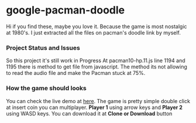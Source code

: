 # google-pacman-doodle
Hi if you find these, maybe you love it. Because the game is most nostalgic at 1980's.
I just extracted all the files on pacman's doodle link by myself.

### Project Status and Issues
So this project it's still work in Progress
At pacman10-hp.11.js line 1194 and 1195 there is method to get file from javascript.
The method its not allowing to read the audio file and make the Pacman stuck at 75%.

### How the game should looks
You can check the live demo at [here](https://www.google.com/doodles/30th-anniversary-of-pac-man).
The game is pretty simple double click at insert coin you can multiplayer.
**Player 1** using arrow keys and **Player 2** using WASD keys.
You can download it at **Clone or Download** button
